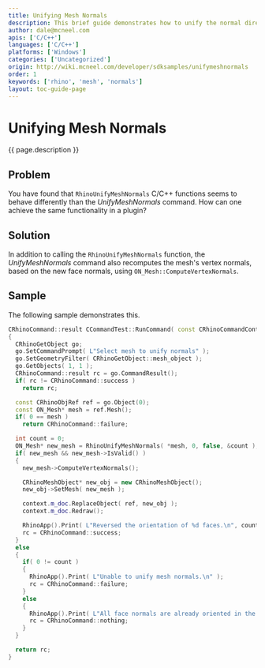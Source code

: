 ```yaml
---
title: Unifying Mesh Normals
description: This brief guide demonstrates how to unify the normal direction of mesh faces using C/C++.
author: dale@mcneel.com
apis: ['C/C++']
languages: ['C/C++']
platforms: ['Windows']
categories: ['Uncategorized']
origin: http://wiki.mcneel.com/developer/sdksamples/unifymeshnormals
order: 1
keywords: ['rhino', 'mesh', 'normals']
layout: toc-guide-page
---
```


# Unifying Mesh Normals

{{ page.description }}

## Problem

You have found that `RhinoUnifyMeshNormals` C/C++ functions seems to behave differently than the *UnifyMeshNormals* command.  How can one achieve the same functionality in a plugin?

## Solution

In addition to calling the `RhinoUnifyMeshNormals` function, the *UnifyMeshNormals* command also recomputes the mesh's vertex normals, based on the new face normals, using `ON_Mesh::ComputeVertexNormals`.

## Sample

The following sample demonstrates this.

```cpp
CRhinoCommand::result CCommandTest::RunCommand( const CRhinoCommandContext& context )
{
  CRhinoGetObject go;
  go.SetCommandPrompt( L"Select mesh to unify normals" );
  go.SetGeometryFilter( CRhinoGetObject::mesh_object );
  go.GetObjects( 1, 1 );
  CRhinoCommand::result rc = go.CommandResult();
  if( rc != CRhinoCommand::success )
    return rc;

  const CRhinoObjRef ref = go.Object(0);
  const ON_Mesh* mesh = ref.Mesh();
  if( 0 == mesh )
    return CRhinoCommand::failure;

  int count = 0;
  ON_Mesh* new_mesh = RhinoUnifyMeshNormals( *mesh, 0, false, &count );
  if( new_mesh && new_mesh->IsValid() )
  {
    new_mesh->ComputeVertexNormals();

    CRhinoMeshObject* new_obj = new CRhinoMeshObject();
    new_obj->SetMesh( new_mesh );

    context.m_doc.ReplaceObject( ref, new_obj );
    context.m_doc.Redraw();

    RhinoApp().Print( L"Reversed the orientation of %d faces.\n", count );
    rc = CRhinoCommand::success;
  }
  else
  {
    if( 0 != count )
    {
      RhinoApp().Print( L"Unable to unify mesh normals.\n" );
      rc = CRhinoCommand::failure;
    }
    else
    {
      RhinoApp().Print( L"All face normals are already oriented in the same direction.\n" );
      rc = CRhinoCommand::nothing;
    }
  }

  return rc;
}
```
